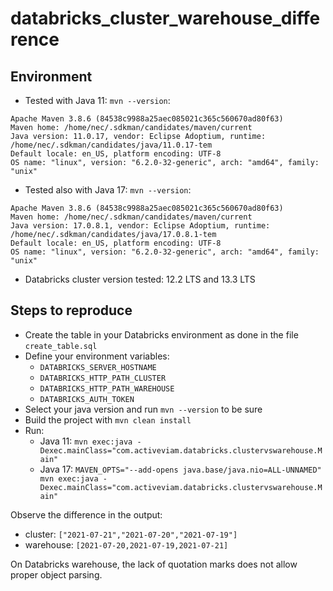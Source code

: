 # databricks_cluster_warehouse_difference

## Environment

- Tested with Java 11: `mvn --version`:

```
Apache Maven 3.8.6 (84538c9988a25aec085021c365c560670ad80f63)
Maven home: /home/nec/.sdkman/candidates/maven/current
Java version: 11.0.17, vendor: Eclipse Adoptium, runtime: /home/nec/.sdkman/candidates/java/11.0.17-tem
Default locale: en_US, platform encoding: UTF-8
OS name: "linux", version: "6.2.0-32-generic", arch: "amd64", family: "unix"
```

- Tested also with Java 17: `mvn --version`:

```
Apache Maven 3.8.6 (84538c9988a25aec085021c365c560670ad80f63)
Maven home: /home/nec/.sdkman/candidates/maven/current
Java version: 17.0.8.1, vendor: Eclipse Adoptium, runtime: /home/nec/.sdkman/candidates/java/17.0.8.1-tem
Default locale: en_US, platform encoding: UTF-8
OS name: "linux", version: "6.2.0-32-generic", arch: "amd64", family: "unix"
```

- Databricks cluster version tested: 12.2 LTS and 13.3 LTS

## Steps to reproduce

- Create the table in your Databricks environment as done in the file `create_table.sql`
- Define your environment variables:
  - `DATABRICKS_SERVER_HOSTNAME`
  - `DATABRICKS_HTTP_PATH_CLUSTER`
  - `DATABRICKS_HTTP_PATH_WAREHOUSE`
  - `DATABRICKS_AUTH_TOKEN`
- Select your java version and run `mvn --version` to be sure 
- Build the project with `mvn clean install` 
- Run:
  - Java 11: `mvn exec:java -Dexec.mainClass="com.activeviam.databricks.clustervswarehouse.Main"`
  - Java 17: `MAVEN_OPTS="--add-opens java.base/java.nio=ALL-UNNAMED" mvn exec:java -Dexec.mainClass="com.activeviam.databricks.clustervswarehouse.Main"`

Observe the difference in the output:
- cluster: `["2021-07-21","2021-07-20","2021-07-19"]`
- warehouse: `[2021-07-20,2021-07-19,2021-07-21]`

On Databricks warehouse, the lack of quotation marks does not allow proper object parsing.
